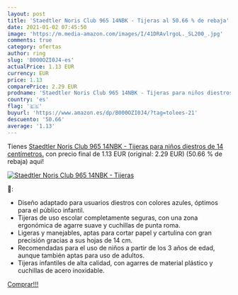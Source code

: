 ```yaml
---
layout: post
title: 'Staedtler Noris Club 965 14NBK - Tijeras al 50.66 % de rebaja'
date: 2021-01-02 07:45:50
image: 'https://m.media-amazon.com/images/I/41DRAvlrgoL._SL200_.jpg'
comments: true
category: ofertas
author: ring
slug: 'B000OZI0J4-es'
actualPrice: 1.13 EUR
currency: EUR
price: 1.13
comparePrice: 2.29 EUR
prodname: 'Staedtler Noris Club 965 14NBK - Tijeras para niños diestros de 14 centímetros.'
country: 'es'
flag: '🇪🇸'
buyurl: 'https://www.amazon.es/dp/B000OZI0J4/?tag=tolees-21'
descuento: '50.66'
average: '1.13'
---
```


Tienes [Staedtler Noris Club 965 14NBK - Tijeras para niños diestros de 14 centímetros.](https://www.amazon.es/dp/B000OZI0J4/?tag=tolees-21) con precio final de  1.13 EUR (original: 2.29 EUR) (50.66 %  de rebaja) aqui!

[![Staedtler Noris Club 965 14NBK - Tijeras](https://m.media-amazon.com/images/I/41DRAvlrgoL._SL200_.jpg)](https://www.amazon.es/dp/B000OZI0J4/?tag=tolees-21)

🔎:

- Diseño adaptado para usuarios diestros con colores azules, óptimos para el público infantil.
- Tijeras de uso escolar completamente seguras, con una zona ergonómica de agarre suave y cuchillas de punta roma.
- Ligeras y manejables, aptas para cortar papel y cartulina con gran precisión gracias a sus hojas de 14 cm.
- Recomendadas para el uso de niños a partir de los 3 años de edad, aunque también aptas para uso de adultos.
- Tijeras infantiles de alta calidad, con agarres de material plástico y cuchillas de acero inoxidable.

[Comprar!!!](https://www.amazon.es/dp/B000OZI0J4/?tag=tolees-21)
